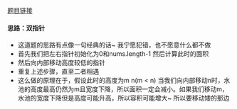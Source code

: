 [题目链接](https://leetcode-cn.com/problems/container-with-most-water/)

#### 思路：双指针
+ 这道题的思路有点像一句经典的话~ 我宁愿犯错，也不愿意什么都不做
+ 首先我们把左右指针初始化为0和nums.length-1 然后计算此时的面积
+ 然后向内部移动高度较低的指针
+ 重复上述步骤，直至二者相遇
+ 这么做的原理在于，假设此时的高度为m n(m < n) 当我们向内部移动n时，水池的高度最高仍然为m且宽度下降，所以面积一定会减小。如果我们移动m，水池的宽度下降但是高度可能升高，所以容积可能增大~ 所以要移动矮的那边